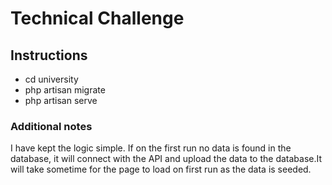 # Technical Challenge

## Instructions

* cd university
* php artisan migrate
* php artisan serve

### Additional notes
I have kept the logic simple. If on the first run no data is found in the database, it will connect with the API and upload the data to the database.It will take sometime for the page to load on first run as the data is seeded.
